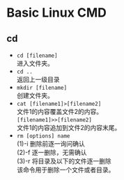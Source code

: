 # Basic Linux CMD
  
  ## cd
* `cd [filename]`  
进入文件夹。
* `cd ..`  
返回上一级目录
* `mkdir [filename]`  
创建文件夹。
* `cat [filename1]>[filename2]`  
文件1的内容覆盖文件2的内容。  
`[filename1]>>[filename2]`  
文件1的内容追加到文件2的内容末尾。
* `rm [options] name`  
(1)-i 删除前逐一询问确认  
(2)-f 逐一删除，无需确认  
(3)-r 将目录及以下的文件逐一删除  
该命令用于删除一个文件或者目录。  
